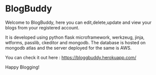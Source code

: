 # BlogBuddy

Welcome to BlogBuddy, here you can edit,delete,update and view your blogs from your registered account. 

It is developed using python flask microframework, werkzeug, jinja, wtforms, passlib, ckeditor and mongodb. The database is hosted on mongodb atlas and the server deployed for the same is AWS. 

You can check it out here : 
https://bloggbuddy.herokuapp.com/

Happy Blogging!
